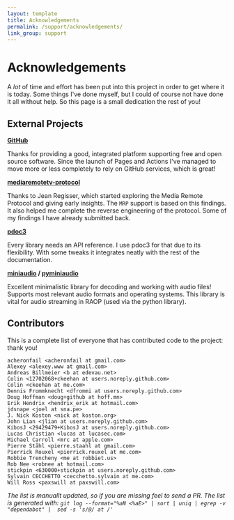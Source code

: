 ```yaml
---
layout: template
title: Acknowledgements
permalink: /support/acknowledgements/
link_group: support
---
```

# Acknowledgements

A *lot* of time and effort has been put into this project in order
to get where it is today. Some things I've done myself, but I could
of course not have done it all without help. So this page is a small
dedication the rest of you!

## External Projects

**[GitHub](https://github.com)**

Thanks for providing a good, integrated platform supporting free and
open source software. Since the launch of Pages and Actions I've
managed to move more or less completely to rely on GitHub services,
which is great!

**[mediaremotetv-protocol](https://github.com/jeanregisser/mediaremotetv-protocol)**

Thanks to Jean Regisser, which started exploring the Media Remote Protocol
and giving early insights. The `MRP` support is based on this findings.
It also helped me complete the reverse engineering of the protocol.
Some of my findings I have already submitted back.

**[pdoc3](https://pdoc3.github.io/pdoc/)**

Every library needs an API reference. I use pdoc3 for that due to its
flexibility. With some tweaks it integrates neatly with the rest of the
documentation.

**[miniaudio](https://github.com/mackron/miniaudio) / [pyminiaudio](https://github.com/irmen/pyminiaudio)**

Excellent minimalistic library for decoding and working with audio files! Supports
most relevant audio formats and operating systems. This library is vital
for audio streaming in RAOP (used via the python library).

## Contributors

This is a complete list of everyone that has contributed code to
the project: thank you!

```raw
acheronfail <acheronfail at gmail.com>
Alexey <alexey.www at gmail.com>
Andreas Billmeier <b at edevau.net>
Colin <12702068+ckeehan at users.noreply.github.com>
Colin <ckeehan at me.com>
Dennis Frommknecht <dfrommi at users.noreply.github.com>
Doug Hoffman <doug+github at hoff.mn>
Erik Hendrix <hendrix_erik at hotmail.com>
jdsnape <joel at sna.pe>
J. Nick Koston <nick at koston.org>
John Lian <jlian at users.noreply.github.com>
KibosJ <29429479+KibosJ at users.noreply.github.com>
Lucas Christian <lucas at lucasec.com>
Michael Carroll <mrc at apple.com>
Pierre Ståhl <pierre.staahl at gmail.com>
Pierrick Rouxel <pierrick.rouxel at me.com>
Robbie Trencheny <me at robbiet.us>
Rob Nee <robnee at hotmail.com>
stickpin <630000+stickpin at users.noreply.github.com>
Sylvain CECCHETTO <cecchetto.sylvain at me.com>
Will Ross <paxswill at paxswill.com>
```

*The list is manuallt updated, so if you are missing feel to send a
PR. The list is generated with:
`git log --format="%aN <%aE>" | sort | uniq | egrep -v "dependabot" |  sed -s 's/@/ at /'`*
